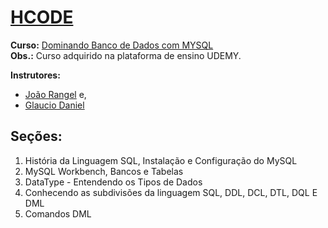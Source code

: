 # [HCODE](https://hcode.com.br/)

**Curso:** [Dominando Banco de Dados com MYSQL](https://www.udemy.com/course/curso-mysql/)  
__Obs.:__ Curso adquirido na plataforma de ensino UDEMY.

**Instrutores:** 
 - [João Rangel](https://www.udemy.com/user/joao-rangel/) e, 
 - [Glaucio Daniel](https://www.udemy.com/user/glaucio-daniel-souza-santos/)


 ## Seções:  
 1. História da Linguagem SQL, Instalação e Configuração do MySQL  
 2. MySQL Workbench, Bancos e Tabelas  
 3. DataType - Entendendo os Tipos de Dados  
 4. Conhecendo as subdivisões da linguagem SQL, DDL, DCL, DTL, DQL E DML  
 5. Comandos DML  